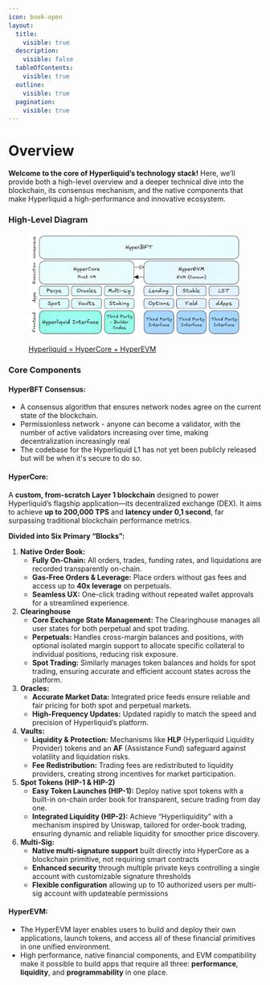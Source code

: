 ```yaml
---
icon: book-open
layout:
  title:
    visible: true
  description:
    visible: false
  tableOfContents:
    visible: true
  outline:
    visible: true
  pagination:
    visible: true
---
```


# Overview

**Welcome to the core of Hyperliquid’s technology stack!** Here, we’ll provide both a high-level overview and a deeper technical dive into the blockchain, its consensus mechanism, and the native components that make Hyperliquid a high-performance and innovative ecosystem.

### High-Level Diagram

<figure><img src="../.gitbook/assets/Overview_v1-variant3.png" alt=""><figcaption><p><a href="https://x.com/chameleon_jeff/status/1898739434000191823">Hyperliquid = HyperCore + HyperEVM</a></p></figcaption></figure>

### Core Components

#### **HyperBFT Consensus:**

* A consensus algorithm that ensures network nodes agree on the current state of the blockchain.
* Permissionless network - anyone can become a validator, with the number of active validators increasing over time, making decentralization increasingly real
* The codebase for the Hyperliquid L1 has not yet been publicly released but will be when it's secure to do so.

#### HyperCor&#x65;**:**

A **custom, from-scratch Layer 1 blockchain** designed to power Hyperliquid’s flagship application—its decentralized exchange (DEX). It aims to achieve **up to 200,000 TPS** and **latency under 0,1 second**, far surpassing traditional blockchain performance metrics.

**Divided into Six Primary “Blocks”:**

1. **Native Order Book:**
   * **Fully On-Chain:** All orders, trades, funding rates, and liquidations are recorded transparently on-chain.
   * **Gas-Free Orders & Leverage:** Place orders without gas fees and access up to **40x leverage** on perpetuals.
   * **Seamless UX:** One-click trading without repeated wallet approvals for a streamlined experience.
2. **Clearinghouse**
   * **Core Exchange State Management:** The Clearinghouse manages all user states for both perpetual and spot trading.
   * **Perpetuals:** Handles cross-margin balances and positions, with optional isolated margin support to allocate specific collateral to individual positions, reducing risk exposure.
   * **Spot Trading:** Similarly manages token balances and holds for spot trading, ensuring accurate and efficient account states across the platform.
3. **Oracles:**&#x20;
   * **Accurate Market Data:** Integrated price feeds ensure reliable and fair pricing for both spot and perpetual markets.
   * **High-Frequency Updates:** Updated rapidly to match the speed and precision of Hyperliquid’s platform.
4. **Vaults:**&#x20;
   * **Liquidity & Protection:** Mechanisms like **HLP** (Hyperliquid Liquidity Provider) tokens and an **AF** (Assistance Fund) safeguard against volatility and liquidation risks.
   * **Fee Redistribution:** Trading fees are redistributed to liquidity providers, creating strong incentives for market participation.
5. **Spot Tokens (HIP-1 & HIP-2)**
   * **Easy Token Launches (HIP-1):** Deploy native spot tokens with a built-in on-chain order book for transparent, secure trading from day one.
   * **Integrated Liquidity (HIP-2):** Achieve “Hyperliquidity” with a mechanism inspired by Uniswap, tailored for order-book trading, ensuring dynamic and reliable liquidity for smoother price discovery.
6. **Multi-Sig:**
   * **Native multi-signature support** built directly into HyperCore as a blockchain primitive, not requiring smart contracts
   * **Enhanced security** through multiple private keys controlling a single account with customizable signature thresholds
   * **Flexible configuration** allowing up to 10 authorized users per multi-sig account with updateable permissions

#### **HyperEVM:**&#x20;

* The HyperEVM layer enables users to build and deploy their own applications, launch tokens, and access all of these financial primitives in one unified environment.
* High performance, native financial components, and EVM compatibility make it possible to build apps that require all three: **performance**, **liquidity**, and **programmability** in one place.
